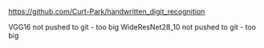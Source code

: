 https://github.com/Curt-Park/handwritten_digit_recognition

VGG16 not pushed to git - too big
WideResNet28_10 not pushed to git - too big